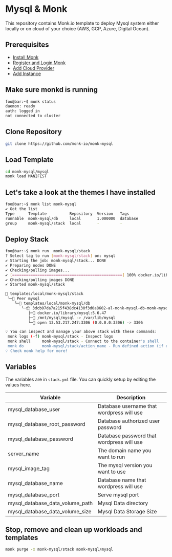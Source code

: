 # Mysql & Monk

This repository contains Monk.io template to deploy Mysql system either locally or on cloud of your choice (AWS, GCP, Azure, Digital Ocean).

## Prerequisites

- [Install Monk](https://docs.monk.io/docs/get-monk)
- [Register and Login Monk](https://docs.monk.io/docs/acc-and-auth)
- [Add Cloud Provider](https://docs.monk.io/docs/cloud-provider)
- [Add Instance](https://docs.monk.io/docs/multi-cloud)

## Make sure monkd is running

```bash
foo@bar:~$ monk status
daemon: ready
auth: logged in
not connected to cluster
```

## Clone Repository

```bash
git clone https://github.com/monk-io/monk-mysql
```

## Load Template

```bash
cd monk-mysql/mysql
monk load MANIFEST
```

## Let's take a look at the themes I have installed

```bash
foo@bar:~$ monk list monk-mysql
✔ Got the list
Type      Template          Repository  Version   Tags
runnable  monk-mysql/db     local       1.000000  database
group     monk-mysql/stack  local       -         -

```

## Deploy Stack

```bash
foo@bar:~$ monk run  monk-mysql/stack
? Select tag to run [monk-mysql/stack] on: mysql
✔ Starting the job: monk-mysql/stack... DONE
✔ Preparing nodes DONE
✔ Checking/pulling images...
✔ [================================================] 100% docker.io/library/mysql:5.6.47 mysql
✔ Checking/pulling images DONE
✔ Started monk-mysql/stack

🔩 templates/local/monk-mysql/stack
 └─🧊 Peer mysql
    └─🔩 templates/local/monk-mysql/db
       └─📦 3dcb07da7a215f438dc4130f3d0a8602-al-monk-mysql-db-monk-mysql-db
          ├─🧩 docker.io/library/mysql:5.6.47
          ├─💾 /mnt/mysql/mysql -> /var/lib/mysql
          └─🔌 open 13.53.217.247:3306 (0.0.0.0:3306) -> 3306

💡 You can inspect and manage your above stack with these commands:
 monk logs (-f) monk-mysql/stack - Inspect logs
 monk shell     monk-mysql/stack - Connect to the container's shell
 monk do        monk-mysql/stack/action_name - Run defined action (if exists)
💡 Check monk help for more!
```

## Variables

The variables are in `stack.yml` file. You can quickly setup by editing the values here.

| Variable                          | Description                                |
|------------------------------     |------------------------------------------- |
| mysql_database_user               | Database username that wordpress will use  |
| mysql_database_root_password      | Database authorized user password          |
| mysql_database_password           | Database password that wordpress will use  |
| server_name                       | The domain name you want to run            |
| mysql_image_tag                   | The mysql version you want to use          |
| mysql_database_name               | Database name that wordpress will use      |
| mysql_database_port               | Serve mysql port                           |
| mysql_database_data_volume_path   | Mysql Data directory                       |
| mysql_database_data_volume_size   | Mysql Data Storage Size                    |

## Stop, remove and clean up workloads and templates

```bash
monk purge -x monk-mysql/stack monk-mysql/mysql
```

